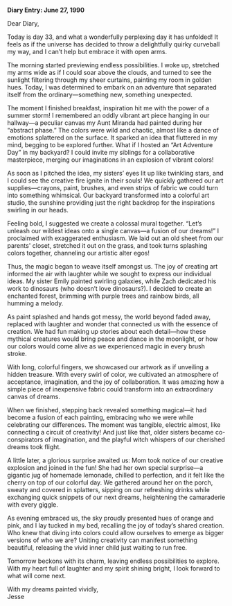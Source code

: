 
**Diary Entry: June 27, 1990**

Dear Diary,

Today is day 33, and what a wonderfully perplexing day it has unfolded! It feels as if the universe has decided to throw a delightfully quirky curveball my way, and I can’t help but embrace it with open arms.

The morning started previewing endless possibilities. I woke up, stretched my arms wide as if I could soar above the clouds, and turned to see the sunlight filtering through my sheer curtains, painting my room in golden hues. Today, I was determined to embark on an adventure that separated itself from the ordinary—something new, something unexpected.

The moment I finished breakfast, inspiration hit me with the power of a summer storm! I remembered an oddly vibrant art piece hanging in our hallway—a peculiar canvas my Aunt Miranda had painted during her “abstract phase.” The colors were wild and chaotic, almost like a dance of emotions splattered on the surface. It sparked an idea that fluttered in my mind, begging to be explored further. What if I hosted an “Art Adventure Day” in my backyard? I could invite my siblings for a collaborative masterpiece, merging our imaginations in an explosion of vibrant colors!

As soon as I pitched the idea, my sisters’ eyes lit up like twinkling stars, and I could see the creative fire ignite in their souls! We quickly gathered our art supplies—crayons, paint, brushes, and even strips of fabric we could turn into something whimsical. Our backyard transformed into a colorful art studio, the sunshine providing just the right backdrop for the inspirations swirling in our heads.

Feeling bold, I suggested we create a colossal mural together. “Let’s unleash our wildest ideas onto a single canvas—a fusion of our dreams!” I proclaimed with exaggerated enthusiasm. We laid out an old sheet from our parents' closet, stretched it out on the grass, and took turns splashing colors together, channeling our artistic alter egos! 

Thus, the magic began to weave itself amongst us. The joy of creating art informed the air with laughter while we sought to express our individual ideas. My sister Emily painted swirling galaxies, while Zach dedicated his work to dinosaurs (who doesn’t love dinosaurs?). I decided to create an enchanted forest, brimming with purple trees and rainbow birds, all humming a melody.

As paint splashed and hands got messy, the world beyond faded away, replaced with laughter and wonder that connected us with the essence of creation. We had fun making up stories about each detail—how these mythical creatures would bring peace and dance in the moonlight, or how our colors would come alive as we experienced magic in every brush stroke.

With long, colorful fingers, we showcased our artwork as if unveiling a hidden treasure. With every swirl of color, we cultivated an atmosphere of acceptance, imagination, and the joy of collaboration. It was amazing how a simple piece of inexpensive fabric could transform into an extraordinary canvas of dreams.

When we finished, stepping back revealed something magical—it had become a fusion of each painting, embracing who we were while celebrating our differences. The moment was tangible, electric almost, like connecting a circuit of creativity! And just like that, older sisters became co-conspirators of imagination, and the playful witch whispers of our cherished dreams took flight. 

A little later, a glorious surprise awaited us: Mom took notice of our creative explosion and joined in the fun! She had her own special surprise—a gigantic jug of homemade lemonade, chilled to perfection, and it felt like the cherry on top of our colorful day. We gathered around her on the porch, sweaty and covered in splatters, sipping on our refreshing drinks while exchanging quick snippets of our next dreams, heightening the camaraderie with every giggle.

As evening embraced us, the sky proudly presented hues of orange and pink, and I lay tucked in my bed, recalling the joy of today’s shared creation. Who knew that diving into colors could allow ourselves to emerge as bigger versions of who we are? Uniting creativity can manifest something beautiful, releasing the vivid inner child just waiting to run free. 

Tomorrow beckons with its charm, leaving endless possibilities to explore. With my heart full of laughter and my spirit shining bright, I look forward to what will come next. 

With my dreams painted vividly,  
Jesse
